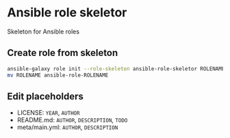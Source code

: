 [//]: # ( vim: set ft=markdown : )
# Ansible role skeletor
Skeleton for Ansible roles

## Create role from skeleton
```sh
ansible-galaxy role init --role-skeleton ansible-role-skeletor ROLENAME
mv ROLENAME ansible-role-ROLENAME
```

## Edit placeholders
 * LICENSE: `YEAR`, `AUTHOR`
 * README.md: `AUTHOR`, `DESCRIPTION`, `TODO`
 * meta/main.yml: `AUTHOR`, `DESCRIPTION`
